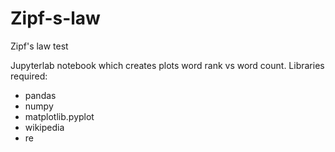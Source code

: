 # Zipf-s-law
Zipf's law test

Jupyterlab notebook which creates plots word rank vs word count.
Libraries required:
- pandas
- numpy
- matplotlib.pyplot
- wikipedia
- re
